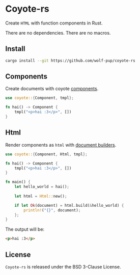 # Coyote-rs

Create `HTML` with function components in Rust.

There are no dependencies. There are no macros.

## Install

```sh
cargo install --git https://github.com/wolf-pup/coyote-rs
```

## Components

Create documents with coyote [components](./components.md).

```rust
use coyote::{Component, tmpl};

fn hai() -> Component {
    tmpl("<p>hai :3</p>", [])
}
```

## Html

Render components as `html` with [document builders](./document_builders.md).

```rust
use coyote::{Component, Html, tmpl};

fn hai() -> Component {
    tmpl("<p>hai :3</p>", [])
}

fn main() {
    let hello_world = hai();
    
    let html = Html::new();

    if let Ok(document) = html.build(&hello_world) {
        println!("{}", document);
    }; 
}
```

The output will be:
```html
<p>hai :3</p>
```

## License

`Coyote-rs` is released under the BSD 3-Clause License.

